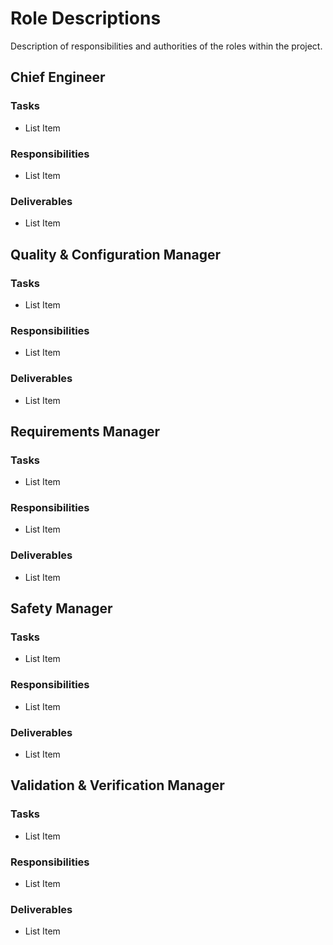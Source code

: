 <h1>Role Descriptions</h1>
Description of responsibilities and authorities of the roles within the project.

<h2>Chief Engineer</h2>
<h3>Tasks</h3>
<ul>
  <li>List Item</li>
</ul>
<h3>Responsibilities</h3>
<ul>
  <li>List Item</li>
</ul>
<h3>Deliverables</h3>
<ul>
  <li>List Item</li>
</ul>

<h2>Quality & Configuration Manager</h2>
<h3>Tasks</h3>
<ul>
  <li>List Item</li>
</ul>
<h3>Responsibilities</h3>
<ul>
  <li>List Item</li>
</ul>
<h3>Deliverables</h3>
<ul>
  <li>List Item</li>
</ul>

<h2>Requirements Manager</h2>
<h3>Tasks</h3>
<ul>
  <li>List Item</li>
</ul>
<h3>Responsibilities</h3>
<ul>
  <li>List Item</li>
</ul>
<h3>Deliverables</h3>
<ul>
  <li>List Item</li>
</ul>

<h2>Safety Manager</h2>
<h3>Tasks</h3>
<ul>
  <li>List Item</li>
</ul>
<h3>Responsibilities</h3>
<ul>
  <li>List Item</li>
</ul>
<h3>Deliverables</h3>
<ul>
  <li>List Item</li>
</ul>

<h2>Validation & Verification Manager</h2>
<h3>Tasks</h3>
<ul>
  <li>List Item</li>
</ul>
<h3>Responsibilities</h3>
<ul>
  <li>List Item</li>
</ul>
<h3>Deliverables</h3>
<ul>
  <li>List Item</li>
</ul>
